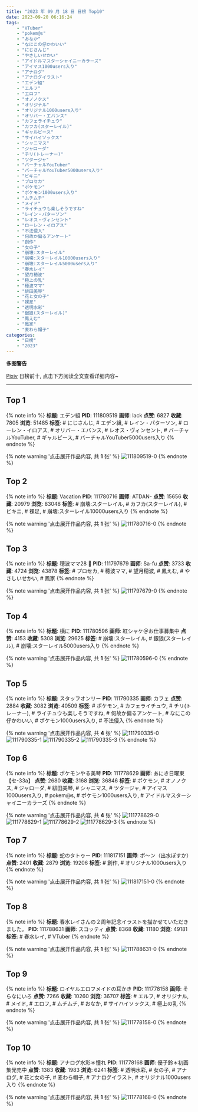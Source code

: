 ```yaml
---
title: "2023 年 09 月 18 日 日榜 Top10"
date: 2023-09-20 06:16:24
tags:
    - "VTuber"
    - "pokem@s"
    - "おなか"
    - "なにこの仔かわいい"
    - "にじさんじ"
    - "やさしいせかい"
    - "アイドルマスターシャイニーカラーズ"
    - "アイマス1000users入り"
    - "アナログ"
    - "アナログイラスト"
    - "エデン組"
    - "エルフ"
    - "エロフ"
    - "オノノクス"
    - "オリジナル"
    - "オリジナル1000users入り"
    - "オリバー・エバンス"
    - "カフェライチュウ"
    - "カフカ(スターレイル)"
    - "ギャルピース"
    - "サイハイソックス"
    - "シャニマス"
    - "ジャローダ"
    - "チリ(トレーナー)"
    - "ツタージャ"
    - "バーチャルYouTuber"
    - "バーチャルYouTuber5000users入り"
    - "ビキニ"
    - "プロセカ"
    - "ポケモン"
    - "ポケモン1000users入り"
    - "ムチムチ"
    - "メイド"
    - "ライチュウも楽しそうですね"
    - "レイン・パターソン"
    - "レオス・ヴィンセント"
    - "ローレン・イロアス"
    - "不法侵入"
    - "何故か偏るアンケート"
    - "創作"
    - "女の子"
    - "崩壊:スターレイル"
    - "崩壊:スターレイル10000users入り"
    - "崩壊:スターレイル5000users入り"
    - "春水レイ"
    - "望月穂波"
    - "極上の乳"
    - "穂波ママ"
    - "緋田美琴"
    - "花と女の子"
    - "裸足"
    - "透明水彩"
    - "銀狼(スターレイル)"
    - "鳳えむ"
    - "鳳家"
    - "麦わら帽子"
categories:
    - "日榜"
    - "2023"
---
```


<i class="fa fa-triangle-exclamation"></i>**多图警告**<i class="fa fa-triangle-exclamation"></i>

[Pixiv](https://www.pixiv.net/) 日榜前十, 点击下方阅读全文查看详细内容~

<!-- more -->

---

## Top 1

{% note info %}
**标题**: エデン組
**PID**: 111809519 **画师**: lack
**点赞**: 6827 **收藏**: 7805 **浏览**: 51485
**标签**: # にじさんじ, # エデン組, # レイン・パターソン, # ローレン・イロアス, # オリバー・エバンス, # レオス・ヴィンセント, # バーチャルYouTuber, # ギャルピース, # バーチャルYouTuber5000users入り
{% endnote %}

{% note warning '点击展开作品内容, 共 **1** 张' %}
![111809519-0](https://i.pixiv.re/img-original/img/2023/09/18/00/01/18/111809519_p0.png)
{% endnote %}

## Top 2

{% note info %}
**标题**: Vacation
**PID**: 111780716 **画师**: ATDAN-
**点赞**: 15656 **收藏**: 20979 **浏览**: 83048
**标签**: # 崩壊:スターレイル, # カフカ(スターレイル), # ビキニ, # 裸足, # 崩壊:スターレイル10000users入り
{% endnote %}

{% note warning '点击展开作品内容, 共 **1** 张' %}
![111780716-0](https://i.pixiv.re/img-original/img/2023/09/17/04/13/32/111780716_p0.jpg)
{% endnote %}

## Top 3

{% note info %}
**标题**: 穂波ママ28 🌄
**PID**: 111797679 **画师**: Sa-fu
**点赞**: 3733 **收藏**: 4724 **浏览**: 43878
**标签**: # プロセカ, # 穂波ママ, # 望月穂波, # 鳳えむ, # やさしいせかい, # 鳳家
{% endnote %}

{% note warning '点击展开作品内容, 共 **1** 张' %}
![111797679-0](https://i.pixiv.re/img-original/img/2023/09/17/18/01/46/111797679_p0.jpg)
{% endnote %}

## Top 4

{% note info %}
**标题**: 横に
**PID**: 111780596 **画师**: 紅シャケ＠お仕事募集中
**点赞**: 4153 **收藏**: 5308 **浏览**: 29625
**标签**: # 崩壊:スターレイル, # 銀狼(スターレイル), # 崩壊:スターレイル5000users入り
{% endnote %}

{% note warning '点击展开作品内容, 共 **1** 张' %}
![111780596-0](https://i.pixiv.re/img-original/img/2023/09/17/01/09/03/111780596_p0.jpg)
{% endnote %}

## Top 5

{% note info %}
**标题**: スタッフオンリー
**PID**: 111790335 **画师**: カフェ
**点赞**: 2884 **收藏**: 3082 **浏览**: 40509
**标签**: # ポケモン, # カフェライチュウ, # チリ(トレーナー), # ライチュウも楽しそうですね, # 何故か偏るアンケート, # なにこの仔かわいい, # ポケモン1000users入り, # 不法侵入
{% endnote %}

{% note warning '点击展开作品内容, 共 **4** 张' %}
![111790335-0](https://i.pixiv.re/img-original/img/2023/09/17/12/13/41/111790335_p0.jpg)
![111790335-1](https://i.pixiv.re/img-original/img/2023/09/17/12/13/41/111790335_p1.jpg)
![111790335-2](https://i.pixiv.re/img-original/img/2023/09/17/12/13/41/111790335_p2.jpg)
![111790335-3](https://i.pixiv.re/img-original/img/2023/09/17/12/13/41/111790335_p3.jpg)
{% endnote %}

## Top 6

{% note info %}
**标题**: ポケモンやる美琴
**PID**: 111778629 **画师**: あにき日曜東【セ-33a】
**点赞**: 2680 **收藏**: 3168 **浏览**: 36846
**标签**: # ポケモン, # オノノクス, # ジャローダ, # 緋田美琴, # シャニマス, # ツタージャ, # アイマス1000users入り, # pokem@s, # ポケモン1000users入り, # アイドルマスターシャイニーカラーズ
{% endnote %}

{% note warning '点击展开作品内容, 共 **4** 张' %}
![111778629-0](https://i.pixiv.re/img-original/img/2023/09/17/00/04/38/111778629_p0.jpg)
![111778629-1](https://i.pixiv.re/img-original/img/2023/09/17/00/04/38/111778629_p1.jpg)
![111778629-2](https://i.pixiv.re/img-original/img/2023/09/17/00/04/38/111778629_p2.jpg)
![111778629-3](https://i.pixiv.re/img-original/img/2023/09/17/00/04/38/111778629_p3.jpg)
{% endnote %}

## Top 7

{% note info %}
**标题**: 蛇のタトゥー
**PID**: 111817151 **画师**: ポ～ン（出水ぽすか）
**点赞**: 2401 **收藏**: 2879 **浏览**: 19206
**标签**: # 創作, # オリジナル1000users入り
{% endnote %}

{% note warning '点击展开作品内容, 共 **1** 张' %}
![111817151-0](https://i.pixiv.re/img-original/img/2023/09/18/07/30/00/111817151_p0.jpg)
{% endnote %}

## Top 8

{% note info %}
**标题**: 春水レイさんの２周年記念イラストを描かせていただきました。
**PID**: 111788631 **画师**: スコッティ
**点赞**: 8368 **收藏**: 11180 **浏览**: 49181
**标签**: # 春水レイ, # VTuber
{% endnote %}

{% note warning '点击展开作品内容, 共 **1** 张' %}
![111788631-0](https://i.pixiv.re/img-original/img/2023/09/17/10/48/31/111788631_p0.jpg)
{% endnote %}

## Top 9

{% note info %}
**标题**: ロイヤルエロフメイドの耳かき
**PID**: 111778158 **画师**: そらなにいろ
**点赞**: 7266 **收藏**: 10260 **浏览**: 36707
**标签**: # エルフ, # オリジナル, # メイド, # エロフ, # ムチムチ, # おなか, # サイハイソックス, # 極上の乳
{% endnote %}

{% note warning '点击展开作品内容, 共 **1** 张' %}
![111778158-0](https://i.pixiv.re/img-original/img/2023/09/17/00/00/05/111778158_p0.png)
{% endnote %}

## Top 10

{% note info %}
**标题**: アナログ水彩＊憧れ
**PID**: 111778168 **画师**: 優子鈴＊初画集発売中
**点赞**: 1383 **收藏**: 1983 **浏览**: 6241
**标签**: # 透明水彩, # 女の子, # アナログ, # 花と女の子, # 麦わら帽子, # アナログイラスト, # オリジナル1000users入り
{% endnote %}

{% note warning '点击展开作品内容, 共 **1** 张' %}
![111778168-0](https://i.pixiv.re/img-original/img/2023/09/17/00/00/09/111778168_p0.jpg)
{% endnote %}
